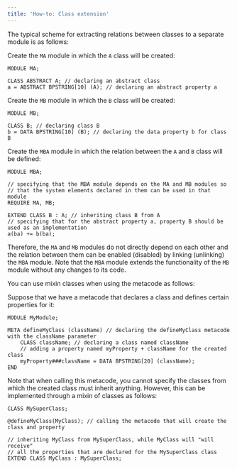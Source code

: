 ```yaml
---
title: 'How-to: Class extension'
---
```


The typical scheme for extracting relations between classes to a separate module is as follows:

Create the `MA` module in which the `A` class will be created:

```lsf
MODULE MA;

CLASS ABSTRACT A; // declaring an abstract class
a = ABSTRACT BPSTRING[10] (A); // declaring an abstract property a
```

Create the `MB` module in which the `B` class will be created:

```lsf
MODULE MB;

CLASS B; // declaring class B
b = DATA BPSTRING[10] (B); // declaring the data property b for class B
```

Create the `MBA` module in which the relation between the `A` and `B` class will be defined:

```lsf
MODULE MBA;

// specifying that the MBA module depends on the MA and MB modules so 
// that the system elements declared in them can be used in that module
REQUIRE MA, MB; 

EXTEND CLASS B : A; // inheriting class B from A
// specifying that for the abstract property a, property B should be used as an implementation
a(ba) += b(ba); 
```

Therefore, the `MA` and `MB` modules do not directly depend on each other and the relation between them can be enabled (disabled) by linking (unlinking) the `MBA` module. Note that the `MBA` module extends the functionality of the `MB` module without any changes to its code.

You can use mixin classes when using the metacode as follows:

Suppose that we have a metacode that declares a class and defines certain properties for it:

```lsf
MODULE MyModule;

META defineMyClass (className) // declaring the defineMyClass metacode with the className parameter
    CLASS className; // declaring a class named className
    // adding a property named myProperty + className for the created class
    myProperty###className = DATA BPSTRING[20] (className); 
END
```

Note that when calling this metacode, you cannot specify the classes from which the created class must inherit anything. However, this can be implemented through a mixin of classes as follows:

```lsf
CLASS MySuperClass;

@defineMyClass(MyClass); // calling the metacode that will create the class and property

// inheriting MyClass from MySuperClass, while MyClass will "will receive"
// all the properties that are declared for the MySuperClass class
EXTEND CLASS MyClass : MySuperClass; 
```
